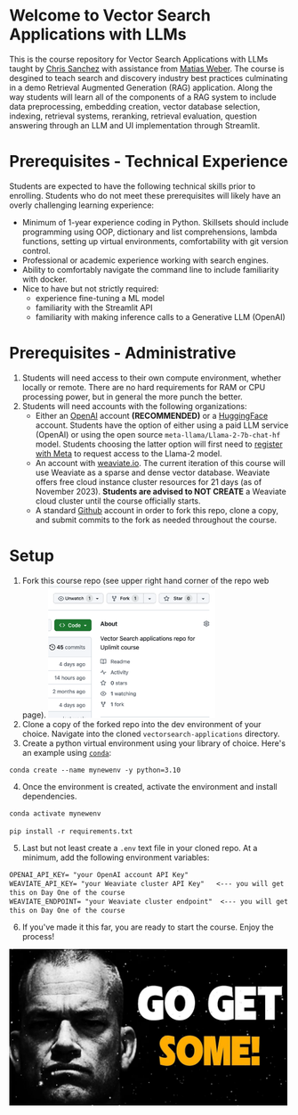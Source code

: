 # Welcome to Vector Search Applications with LLMs
This is the course repository for Vector Search Applications with LLMs taught by [Chris Sanchez](https://www.linkedin.com/in/excellenceisahabit/) with assistance from [Matias Weber](https://www.linkedin.com/in/matiasweber/).
The course is desgined to teach search and discovery industry best practices culminating in a demo Retrieval Augmented Generation (RAG) application.  Along the way students will learn all of the components of a RAG system to include data preprocessing, embedding creation, vector database selection, indexing, retrieval systems, reranking, retrieval evaluation, question answering through an LLM and UI implementation through Streamlit.  

# Prerequisites - Technical Experience
Students are expected to have the following technical skills prior to enrolling. Students who do not meet these prerequisites will likely have an overly challenging learning experience:
- Minimum of 1-year experience coding in Python.  Skillsets should include programming using OOP, dictionary and list comprehensions, lambda functions, setting up virtual environments, comfortability with git version control.  
- Professional or academic experience working with search engines. 
- Ability to comfortably navigate the command line to include familiarity with docker. 
- Nice to have but not strictly required:
    - experience fine-tuning a ML model
    - familiarity with the Streamlit API
    - familiarity with making inference calls to a Generative LLM (OpenAI)  
# Prerequisites - Administrative
1. Students will need access to their own compute environment, whether locally or remote.  There are no hard requirements for RAM or CPU processing power, but in general the more punch the better. 
2. Students will need accounts with the following organizations:
    - Either an [OpenAI](https://openai.com) account **(RECOMMENDED)** or a [HuggingFace](https://huggingface.co/join) account.  Students have the option of either using a paid LLM service (OpenAI) or using the open source `meta-llama/Llama-2-7b-chat-hf` model.  Students choosing the latter option will first need to [register with Meta](https://ai.meta.com/resources/models-and-libraries/llama-downloads/) to request access to the Llama-2 model. 
    - An account with [weaviate.io](https://weaviate.io).  The current iteration of this course will use Weaviate as a sparse and dense vector database.  Weaviate offers free cloud instance cluster resources for 21 days (as of November 2023).  **Students are advised to NOT CREATE** a Weaviate cloud cluster until the course officially starts.
    - A standard [Github](https://github.com/) account in order to fork this repo, clone a copy, and submit commits to the fork as needed throughout the course. 

# Setup
1. Fork this course repo (see upper right hand corner of the repo web page).
    <img src="assets/forkbutton.png" alt="fork button" width="300" height="auto">
3. Clone a copy of the forked repo into the dev environment of your choice.  Navigate into the cloned `vectorsearch-applications` directory. 
4. Create a python virtual environment using your library of choice.  Here's an example using [`conda`](https://docs.conda.io/projects/miniconda/en/latest/):  
```
conda create --name mynewenv -y python=3.10
```
4. Once the environment is created, activate the environment and install dependencies.
```
conda activate mynewenv

pip install -r requirements.txt
```
5. Last but not least create a `.env` text file in your cloned repo.  At a minimum, add the following environment variables:
```
OPENAI_API_KEY= "your OpenAI account API Key"
WEAVIATE_API_KEY= "your Weaviate cluster API Key"   <--- you will get this on Day One of the course
WEAVIATE_ENDPOINT= "your Weaviate cluster endpoint"  <--- you will get this on Day One of the course
```
6. If you've made it this far, you are ready to start the course.  Enjoy the process!
<img src="assets/getsome.jpg" alt="jocko" width="500" height="auto">
